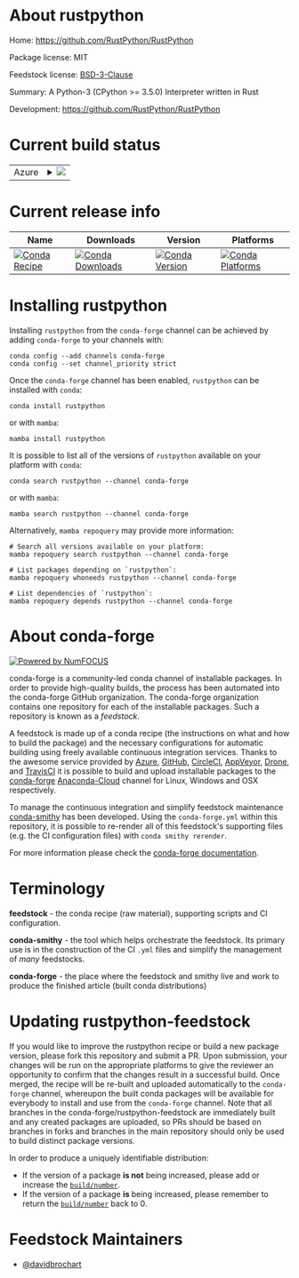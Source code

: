 About rustpython
================

Home: https://github.com/RustPython/RustPython

Package license: MIT

Feedstock license: [BSD-3-Clause](https://github.com/conda-forge/rustpython-feedstock/blob/main/LICENSE.txt)

Summary: A Python-3 (CPython >= 3.5.0) Interpreter written in Rust

Development: https://github.com/RustPython/RustPython

Current build status
====================


<table>
    
  <tr>
    <td>Azure</td>
    <td>
      <details>
        <summary>
          <a href="https://dev.azure.com/conda-forge/feedstock-builds/_build/latest?definitionId=8815&branchName=main">
            <img src="https://dev.azure.com/conda-forge/feedstock-builds/_apis/build/status/rustpython-feedstock?branchName=main">
          </a>
        </summary>
        <table>
          <thead><tr><th>Variant</th><th>Status</th></tr></thead>
          <tbody><tr>
              <td>linux_64</td>
              <td>
                <a href="https://dev.azure.com/conda-forge/feedstock-builds/_build/latest?definitionId=8815&branchName=main">
                  <img src="https://dev.azure.com/conda-forge/feedstock-builds/_apis/build/status/rustpython-feedstock?branchName=main&jobName=linux&configuration=linux%20linux_64_" alt="variant">
                </a>
              </td>
            </tr><tr>
              <td>osx_64</td>
              <td>
                <a href="https://dev.azure.com/conda-forge/feedstock-builds/_build/latest?definitionId=8815&branchName=main">
                  <img src="https://dev.azure.com/conda-forge/feedstock-builds/_apis/build/status/rustpython-feedstock?branchName=main&jobName=osx&configuration=osx%20osx_64_" alt="variant">
                </a>
              </td>
            </tr><tr>
              <td>osx_arm64</td>
              <td>
                <a href="https://dev.azure.com/conda-forge/feedstock-builds/_build/latest?definitionId=8815&branchName=main">
                  <img src="https://dev.azure.com/conda-forge/feedstock-builds/_apis/build/status/rustpython-feedstock?branchName=main&jobName=osx&configuration=osx%20osx_arm64_" alt="variant">
                </a>
              </td>
            </tr>
          </tbody>
        </table>
      </details>
    </td>
  </tr>
</table>

Current release info
====================

| Name | Downloads | Version | Platforms |
| --- | --- | --- | --- |
| [![Conda Recipe](https://img.shields.io/badge/recipe-rustpython-green.svg)](https://anaconda.org/conda-forge/rustpython) | [![Conda Downloads](https://img.shields.io/conda/dn/conda-forge/rustpython.svg)](https://anaconda.org/conda-forge/rustpython) | [![Conda Version](https://img.shields.io/conda/vn/conda-forge/rustpython.svg)](https://anaconda.org/conda-forge/rustpython) | [![Conda Platforms](https://img.shields.io/conda/pn/conda-forge/rustpython.svg)](https://anaconda.org/conda-forge/rustpython) |

Installing rustpython
=====================

Installing `rustpython` from the `conda-forge` channel can be achieved by adding `conda-forge` to your channels with:

```
conda config --add channels conda-forge
conda config --set channel_priority strict
```

Once the `conda-forge` channel has been enabled, `rustpython` can be installed with `conda`:

```
conda install rustpython
```

or with `mamba`:

```
mamba install rustpython
```

It is possible to list all of the versions of `rustpython` available on your platform with `conda`:

```
conda search rustpython --channel conda-forge
```

or with `mamba`:

```
mamba search rustpython --channel conda-forge
```

Alternatively, `mamba repoquery` may provide more information:

```
# Search all versions available on your platform:
mamba repoquery search rustpython --channel conda-forge

# List packages depending on `rustpython`:
mamba repoquery whoneeds rustpython --channel conda-forge

# List dependencies of `rustpython`:
mamba repoquery depends rustpython --channel conda-forge
```


About conda-forge
=================

[![Powered by
NumFOCUS](https://img.shields.io/badge/powered%20by-NumFOCUS-orange.svg?style=flat&colorA=E1523D&colorB=007D8A)](https://numfocus.org)

conda-forge is a community-led conda channel of installable packages.
In order to provide high-quality builds, the process has been automated into the
conda-forge GitHub organization. The conda-forge organization contains one repository
for each of the installable packages. Such a repository is known as a *feedstock*.

A feedstock is made up of a conda recipe (the instructions on what and how to build
the package) and the necessary configurations for automatic building using freely
available continuous integration services. Thanks to the awesome service provided by
[Azure](https://azure.microsoft.com/en-us/services/devops/), [GitHub](https://github.com/),
[CircleCI](https://circleci.com/), [AppVeyor](https://www.appveyor.com/),
[Drone](https://cloud.drone.io/welcome), and [TravisCI](https://travis-ci.com/)
it is possible to build and upload installable packages to the
[conda-forge](https://anaconda.org/conda-forge) [Anaconda-Cloud](https://anaconda.org/)
channel for Linux, Windows and OSX respectively.

To manage the continuous integration and simplify feedstock maintenance
[conda-smithy](https://github.com/conda-forge/conda-smithy) has been developed.
Using the ``conda-forge.yml`` within this repository, it is possible to re-render all of
this feedstock's supporting files (e.g. the CI configuration files) with ``conda smithy rerender``.

For more information please check the [conda-forge documentation](https://conda-forge.org/docs/).

Terminology
===========

**feedstock** - the conda recipe (raw material), supporting scripts and CI configuration.

**conda-smithy** - the tool which helps orchestrate the feedstock.
                   Its primary use is in the construction of the CI ``.yml`` files
                   and simplify the management of *many* feedstocks.

**conda-forge** - the place where the feedstock and smithy live and work to
                  produce the finished article (built conda distributions)


Updating rustpython-feedstock
=============================

If you would like to improve the rustpython recipe or build a new
package version, please fork this repository and submit a PR. Upon submission,
your changes will be run on the appropriate platforms to give the reviewer an
opportunity to confirm that the changes result in a successful build. Once
merged, the recipe will be re-built and uploaded automatically to the
`conda-forge` channel, whereupon the built conda packages will be available for
everybody to install and use from the `conda-forge` channel.
Note that all branches in the conda-forge/rustpython-feedstock are
immediately built and any created packages are uploaded, so PRs should be based
on branches in forks and branches in the main repository should only be used to
build distinct package versions.

In order to produce a uniquely identifiable distribution:
 * If the version of a package **is not** being increased, please add or increase
   the [``build/number``](https://docs.conda.io/projects/conda-build/en/latest/resources/define-metadata.html#build-number-and-string).
 * If the version of a package **is** being increased, please remember to return
   the [``build/number``](https://docs.conda.io/projects/conda-build/en/latest/resources/define-metadata.html#build-number-and-string)
   back to 0.

Feedstock Maintainers
=====================

* [@davidbrochart](https://github.com/davidbrochart/)

